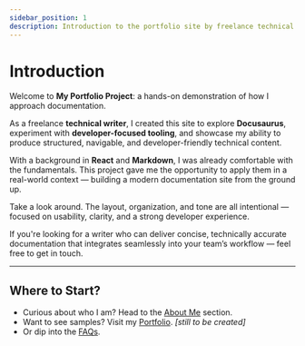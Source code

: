 ```yaml
---
sidebar_position: 1
description: Introduction to the portfolio site by freelance technical writer, Alison Combes.
---
```



# Introduction

Welcome to **My Portfolio Project**: a hands-on demonstration of how I approach documentation.

As a freelance **technical writer**, I created this site to explore **Docusaurus**, experiment with **developer-focused tooling**, and showcase my ability to produce structured, navigable, and developer-friendly technical content.

With a background in **React** and **Markdown**, I was already comfortable with the fundamentals. This project gave me the opportunity to apply them in a real-world context — building a modern documentation site from the ground up.

Take a look around. The layout, organization, and tone are all intentional — focused on usability, clarity, and a strong developer experience.

If you're looking for a writer who can deliver concise, technically accurate documentation that integrates seamlessly into your team’s workflow — feel free to get in touch.


---

## Where to Start?

- Curious about who I am? Head to the [About Me](../docs/about) section.  
- Want to see samples? Visit my [Portfolio](../docs/portfolio). _[still to be created]_
- Or dip into the [FAQs](../faqs).